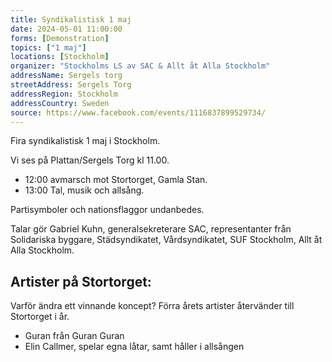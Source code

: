```yaml
---
title: Syndikalistisk 1 maj
date: 2024-05-01 11:00:00
forms: [Demonstration]
topics: ["1 maj"]
locations: [Stockholm]
organizer: "Stockholms LS av SAC & Allt åt Alla Stockholm"
addressName: Sergels torg
streetAddress: Sergels Torg
addressRegion: Stockholm
addressCountry: Sweden
source: https://www.facebook.com/events/1116837899529734/
---
```

Fira syndikalistisk 1 maj i Stockholm.

Vi ses på Plattan/Sergels Torg kl 11.00.

- 12:00 avmarsch mot Stortorget, Gamla Stan.
- 13:00 Tal, musik och allsång.

Partisymboler och nationsflaggor undanbedes.

Talar gör Gabriel Kuhn, generalsekreterare SAC, representanter från Solidariska byggare, Städsyndikatet, Vårdsyndikatet, SUF Stockholm, Allt åt Alla Stockholm.

## Artister på Stortorget:
Varför ändra ett vinnande koncept? Förra årets artister återvänder till Stortorget i år.

- Guran från Guran Guran
- Elin Callmer, spelar egna låtar, samt håller i allsången
